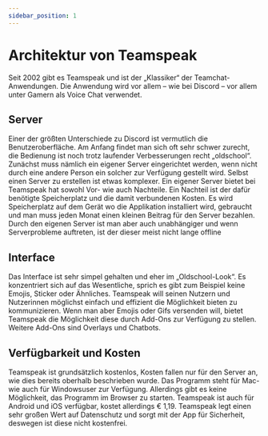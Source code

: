 ```yaml
---
sidebar_position: 1
---
```


# Architektur von Teamspeak

Seit 2002 gibt es Teamspeak und ist der „Klassiker“ der Teamchat-Anwendungen. Die Anwendung wird vor allem – wie bei Discord – vor allem unter Gamern als Voice Chat verwendet.

## Server

Einer der größten Unterschiede zu Discord ist vermutlich die Benutzeroberfläche. Am Anfang findet man sich oft sehr schwer zurecht, die Bedienung ist noch trotz laufender Verbesserungen recht „oldschool“. Zunächst muss nämlich ein eigener Server eingerichtet werden, wenn nicht durch eine andere Person ein solcher zur Verfügung gestellt wird. Selbst einen Server zu erstellen ist etwas komplexer. Ein eigener Server bietet bei Teamspeak hat sowohl Vor- wie auch Nachteile. Ein Nachteil ist der dafür benötigte Speicherplatz und die damit verbundenen Kosten. Es wird Speicherplatz auf dem Gerät wo die Applikation installiert wird, gebraucht und man muss jeden Monat einen kleinen Beitrag für den Server bezahlen. Durch den eigenen Server ist man aber auch unabhängiger und wenn Serverprobleme auftreten, ist der dieser meist nicht lange offline

## Interface

Das Interface ist sehr simpel gehalten und eher im „Oldschool-Look“. Es konzentriert sich auf das Wesentliche, sprich es gibt zum Beispiel keine Emojis, Sticker oder Ähnliches. Teamspeak will seinen Nutzern und Nutzerinnen möglichst einfach und effizient die Möglichkeit bieten zu kommunizieren. Wenn man aber Emojis oder Gifs versenden will, bietet Teamspeak die Möglichkeit diese durch Add-Ons zur Verfügung zu stellen. Weitere Add-Ons sind Overlays und Chatbots.

## Verfügbarkeit und Kosten

Teamspeak ist grundsätzlich kostenlos, Kosten fallen nur für den Server an, wie dies bereits oberhalb beschrieben wurde. Das Programm steht für Mac- wie auch für Windowsuser zur Verfügung. Allerdings gibt es keine Möglichkeit, das Programm im Browser zu starten. Teamspeak ist auch für Android und iOS verfügbar, kostet allerdings € 1,19. Teamspeak legt einen sehr großen Wert auf Datenschutz und sorgt mit der App für Sicherheit, deswegen ist diese nicht kostenfrei.
